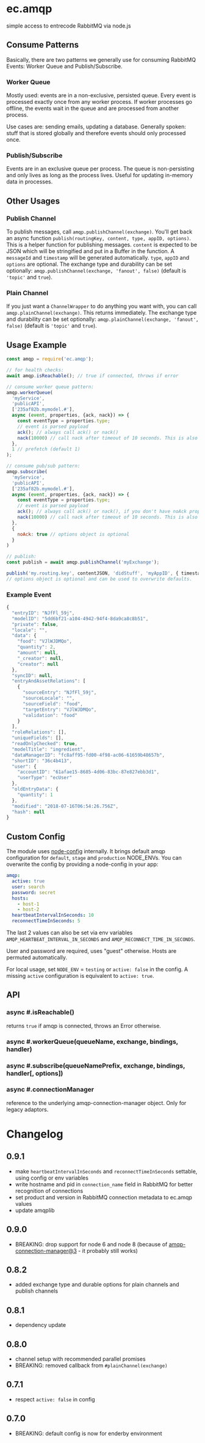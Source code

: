 # ec.amqp
simple access to entrecode RabbitMQ via node.js

## Consume Patterns

Basically, there are two patterns we generally use for consuming RabbitMQ Events: Worker Queue and Publish/Subscribe.

### Worker Queue

Mostly used: events are in a non-exclusive, persisted queue. Every event is processed exactly once from any worker process.
If worker processes go offline, the events wait in the queue and are processed from another process.

Use cases are: sending emails, updating a database. Generally spoken: stuff that is stored globally and therefore events should only processed once.

### Publish/Subscribe

Events are in an exclusive queue per process. The queue is non-persisting and only lives as long as the process lives. Useful for updating in-memory data in processes. 

## Other Usages

### Publish Channel

To publish messages, call `amqp.publishChannel(exchange)`. You'll get back an async function `publish(routingKey, content, type, appID, options)`. This is a helper function for publishing messages. `content` is expected to be JSON which
will be stringified and put in a Buffer in the function. A `messageId` and `timestamp` will be generated automatically. `type`, `appID` and `options` are optional. 
The exchange type and durability can be set optionally: `amqp.publishChannel(exchange, 'fanout', false)` (default is `'topic'` and `true`).

### Plain Channel

If you just want a `ChannelWrapper` to do anything you want with, you can call `amqp.plainChannel(exchange)`. This returns immediately. The exchange type and durability can be set optionally: `amqp.plainChannel(exchange, 'fanout', false)` (default is `'topic'` and `true`).

## Usage Example

```js
const amqp = require('ec.amqp');

// for health checks:
await amqp.isReachable(); // true if connected, throws if error

// consume worker queue pattern:
amqp.workerQueue(
  'myService',
  'publicAPI',
  ['235af82b.mymodel.#'],
  async (event, properties, {ack, nack}) => {
    const eventType = properties.type;
    // event is parsed payload
    ack(); // always call ack() or nack()
    nack(10000) // call nack after timeout of 10 seconds. This is also the default. Second parameter requeue, third parameter redirect queue (for dead-letter queues)
  },
  1 // prefetch (default 1)
);

// consume pub/sub pattern:
amqp.subscribe(
  'myService',
  'publicAPI',
  ['235af82b.mymodel.#'],
  async (event, properties, {ack, nack}) => {
    const eventType = properties.type;
    // event is parsed payload
    ack(); // always call ack() or nack(), if you don't have noAck property set
    nack(10000) // call nack after timeout of 10 seconds. This is also the default
  },
  {
    noAck: true // options object is optional
  }
)

// publish:
const publish = await amqp.publishChannel('myExchange');

publish('my.routing.key', contentJSON, 'didStuff', 'myAppID', { timestamp });
// options object is optional and can be used to overwrite defaults.
```

### Example Event

```js
{
  "entryID": "NJfFl_59j",
  "modelID": "5dd6bf21-a104-4942-94f4-8da9ca8c8b51",
  "private": false,
  "locale": "",
  "data": {
    "food": "VJlWJDMQo",
    "quantity": 2,
    "amount": null,
    "_creator": null,
    "creator": null
  },
  "syncID": null,
  "entryAndAssetRelations": [
    {
      "sourceEntry": "NJfFl_59j",
      "sourceLocale": "",
      "sourceField": "food",
      "targetEntry": "VJlWJDMQo",
      "validation": "food"
    }
  ],
  "roleRelations": [],
  "uniqueFields": [],
  "readOnlyChecked": true,
  "modelTitle": "ingredient",
  "dataManagerID": "fc8aff95-fd00-4f98-ac06-61659b48657b",
  "shortID": "36c4b413",
  "user": {
    "accountID": "61afae15-8685-4d06-83bc-87e827ebb3d1",
    "userType": "ecUser"
  },
  "oldEntryData": {
    "quantity": 1
  },
  "modified": "2018-07-16T06:54:26.756Z",
  "hash": null
}
```

## Custom Config
The module uses [node-config](https://github.com/lorenwest/node-config) internally. It brings default amqp configuration for `default`, `stage` and `production` NODE_ENVs. 
You can overwrite the config by providing a node-config in your app:

```yaml
amqp:
  active: true
  user: search
  password: secret
  hosts:
    - host-1
    - host-2
  heartbeatIntervalInSeconds: 10
  reconnectTimeInSeconds: 5
```

The last 2 values can also be set via env variables `AMQP_HEARTBEAT_INTERVAL_IN_SECONDS` and `AMQP_RECONNECT_TIME_IN_SECONDS`.

User and password are required, uses "guest" otherwise.
Hosts are permuted automatically.

For local usage, set `NODE_ENV` = `testing` or `active: false` in the config. A missing `active` configuration is equivalent to `active: true`.

## API

### async #.isReachable() 
returns `true` if amqp is connected, throws an Error otherwise.

### async #.workerQueue(queueName, exchange, bindings, handler)

### async #.subscribe(queueNamePrefix, exchange, bindings, handler[, options])

### async #.connectionManager
reference to the underlying amqp-connection-manager object. Only for legacy adaptors. 

# Changelog

## 0.9.1
- make `heartbeatIntervalInSeconds` and `reconnectTimeInSeconds` settable, using config or env variables
- write hostname and pid in `connection_name` field in RabbitMQ for better recognition of connections
- set product and version in RabbitMQ connection metadata to ec.amqp values
- update amqplib
## 0.9.0
- BREAKING: drop support for node 6 and node 8 (because of [amqp-connection-manager@3](https://github.com/jwalton/node-amqp-connection-manager/blob/master/CHANGELOG.md#300-2019-07-04) - it probably still works)
## 0.8.2
- added exchange type and durable options for plain channels and publish channels
## 0.8.1
- dependency update
## 0.8.0
- channel setup with recommended parallel promises
- BREAKING: removed callback from `#plainChannel(exchange)`

## 0.7.1
- respect `active: false` in config

## 0.7.0
- BREAKING: default config is now for enderby environment
